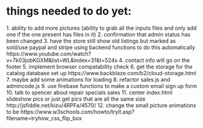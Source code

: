 <h1> things needed to do yet:</h1>
1. ability to add more pictures (ability to grab all the inputs files and only add one if the one present has files in it)
2. confirmation that admin status has been changed
3. have the store still show old listings but marked as sold/use paypal and stripe using backend functions to do this automatically https://www.youtube.com/watch?v=7k03jobKGXM&list=WL&index=31&t=524s
4. contact info will go on the footer
5. implement browser compatability check
6. get the storage for the catalog database set up https://www.backblaze.com/b2/cloud-storage.html
7. maybe add some animations for loading
8. refactor sales.js and admincode.js
9. use firebase functions to make a custom email sign up form
10. talk to spencer about repair specials sales
11. center index.html slideshow pics or just get pics that are all the same size http://jsfiddle.net/kizu/4RPFa/4570/
12. change the small picture animations to be https://www.w3schools.com/howto/tryit.asp?filename=tryhow_css_flip_box
